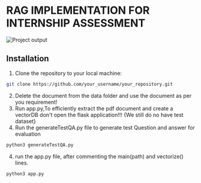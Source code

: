 
# RAG IMPLEMENTATION FOR INTERNSHIP ASSESSMENT
![Project output](https://youtu.be/fwL2NPKNK6s)
## Installation

1. Clone the repository to your local machine:

```bash
git clone https://github.com/your_username/your_repository.git
```
2. Delete the document from the data folder and use the document as per you requirement!
3. Run app.py,To efficiently extract the pdf document and create a vectorDB don't open the flask application!!!   {We still do no have test dataset}
4. Run the generateTestQA.py file to generate test Question and answer for evaluation
```bash
python3 generateTestQA.py
```
4. run the app.py file, after commenting the main(path) and vectorize() lines.
```bash
python3 app.py
```


